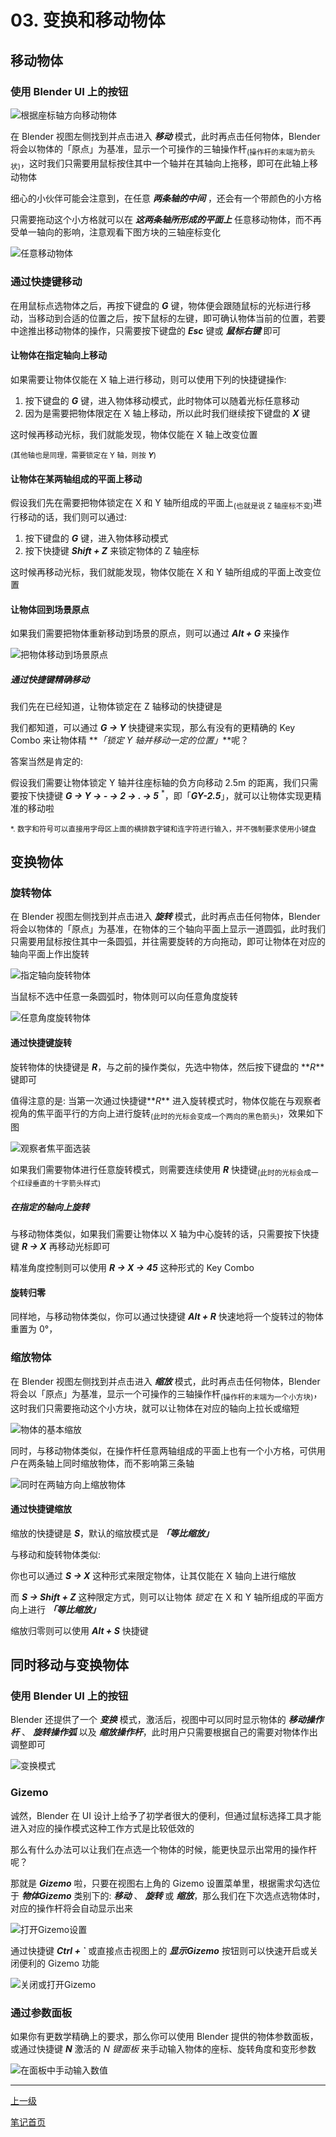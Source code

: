 # 03. 变换和移动物体

## 移动物体

### 使用 Blender UI 上的按钮

![根据座标轴方向移动物体](https://github-share-1304366332.cos.ap-guangzhou.myqcloud.com/art/selfStudy/Blender/attachments/ch03-001.gif)

在 Blender 视图左侧找到并点击进入 **<i>移动</i>** 模式，此时再点击任何物体，Blender 将会以物体的「原点」为基准，显示一个可操作的三轴操作杆<sub>(操作杆的末端为箭头状)</sub>，这时我们只需要用鼠标按住其中一个轴并在其轴向上拖移，即可在此轴上移动物体

细心的小伙伴可能会注意到，在任意 **<i>两条轴的中间</i>** ，还会有一个带颜色的小方格

只需要拖动这个小方格就可以在 **<i>这两条轴所形成的平面上</i>** 任意移动物体，而不再受单一轴向的影响，注意观看下图方块的三轴座标变化

![任意移动物体](https://github-share-1304366332.cos.ap-guangzhou.myqcloud.com/art/selfStudy/Blender/attachments/ch03-002.gif)

### 通过快捷键移动

在用鼠标点选物体之后，再按下键盘的 **<i>G</i>** 键，物体便会跟随鼠标的光标进行移动，当移动到合适的位置之后，按下鼠标的左键，即可确认物体当前的位置，若要中途推出移动物体的操作，只需要按下键盘的 **<i>Esc</i>** 键或 **<i>鼠标右键</i>** 即可

#### 让物体在指定轴向上移动

如果需要让物体仅能在 X 轴上进行移动，则可以使用下列的快捷键操作:

1. 按下键盘的 **<i>G</i>** 键，进入物体移动模式，此时物体可以随着光标任意移动
2. 因为是需要把物体限定在 X 轴上移动，所以此时我们继续按下键盘的 **<i>X</i>** 键

这时候再移动光标，我们就能发现，物体仅能在 X 轴上改变位置

<sub>(其他轴也是同理，需要锁定在 Y 轴，则按 **<i>Y</i>**)</sub>

#### 让物体在某两轴组成的平面上移动

假设我们先在需要把物体锁定在 X 和 Y 轴所组成的平面上<sub>(也就是说 Z 轴座标不变)</sub>进行移动的话，我们则可以通过:

1. 按下键盘的 **<i>G</i>** 键，进入物体移动模式
2. 按下快捷键 **<i> Shift + Z</i>** 来锁定物体的 Z 轴座标

这时候再移动光标，我们就能发现，物体仅能在 X 和 Y 轴所组成的平面上改变位置

#### 让物体回到场景原点

如果我们需要把物体重新移动到场景的原点，则可以通过 **<i>Alt + G</i>** 来操作

![把物体移动到场景原点](https://github-share-1304366332.cos.ap-guangzhou.myqcloud.com/art/selfStudy/Blender/attachments/ch03-010.gif)

##### 通过快捷键精确移动

我们先在已经知道，让物体锁定在 Z 轴移动的快捷键是 **<i></i>**

我们都知道，可以通过 **<i>G → Y</i>** 快捷键来实现，那么有没有的更精确的 Key Combo 来让物体精 **<i>「锁定 Y 轴并移动一定的位置」</i>**呢？

答案当然是肯定的:

假设我们需要让物体锁定 Y 轴并往座标轴的负方向移动 2.5m 的距离，我们只需要按下快捷键  **<i>G → Y → - → 2 → . → 5</i>** <sup>\*</sup>，即「**<i>GY-2.5</i>**」，就可以让物体实现更精准的移动啦

<sub>\*. 数字和符号可以直接用字母区上面的横排数字键和连字符进行输入，并不强制要求使用小键盘</sub>

## 变换物体

### 旋转物体

在 Blender 视图左侧找到并点击进入 **<i>旋转</i>** 模式，此时再点击任何物体，Blender 将会以物体的「原点」为基准，在物体的三个轴向平面上显示一道圆弧，此时我们只需要用鼠标按住其中一条圆弧，并往需要旋转的方向拖动，即可让物体在对应的轴向平面上作出旋转

![指定轴向旋转物体](https://github-share-1304366332.cos.ap-guangzhou.myqcloud.com/art/selfStudy/Blender/attachments/ch03-003.gif)

当鼠标不选中任意一条圆弧时，物体则可以向任意角度旋转

![任意角度旋转物体](https://github-share-1304366332.cos.ap-guangzhou.myqcloud.com/art/selfStudy/Blender/attachments/ch03-004.gif)

#### 通过快捷键旋转

旋转物体的快捷键是 **<i>R</i>**，与之前的操作类似，先选中物体，然后按下键盘的 **<i>R</i>**键即可

值得注意的是: 当第一次通过快捷键**<i>R</i>** 进入旋转模式时，物体仅能在与观察者视角的焦平面平行的方向上进行旋转<sub>(此时的光标会变成一个两向的黑色箭头)</sub>，效果如下图

![观察者焦平面选装](https://github-share-1304366332.cos.ap-guangzhou.myqcloud.com/art/selfStudy/Blender/attachments/ch03-011.gif)

如果我们需要物体进行任意旋转模式，则需要连续使用 **<i>R</i>** 快捷键<sub>(此时的光标会成一个红绿垂直的十字箭头样式)</sub>

##### 在指定的轴向上旋转

与移动物体类似，如果我们需要让物体以 X 轴为中心旋转的话，只需要按下快捷键 **<i>R → X</i>** 再移动光标即可

精准角度控制则可以使用 **<i>R → X → 45</i>** 这种形式的 Key Combo

#### 旋转归零

同样地，与移动物体类似，你可以通过快捷键 **<i>Alt + R</i>** 快速地将一个旋转过的物体重置为 0°，

### 缩放物体

在 Blender 视图左侧找到并点击进入 **<i>缩放</i>** 模式，此时再点击任何物体，Blender 将会以「原点」为基准，显示一个可操作的三轴操作杆<sub>(操作杆的末端为一个小方块)</sub>，这时我们只需要拖动这个小方块，就可以让物体在对应的轴向上拉长或缩短

![物体的基本缩放](https://github-share-1304366332.cos.ap-guangzhou.myqcloud.com/art/selfStudy/Blender/attachments/ch03-005.gif)

同时，与移动物体类似，在操作杆任意两轴组成的平面上也有一个小方格，可供用户在两条轴上同时缩放物体，而不影响第三条轴

![同时在两轴方向上缩放物体](https://github-share-1304366332.cos.ap-guangzhou.myqcloud.com/art/selfStudy/Blender/attachments/ch03-006.gif)

#### 通过快捷键缩放

缩放的快捷键是 **<i>S</i>**，默认的缩放模式是 **<i>「等比缩放」</i>**

与移动和旋转物体类似:

你也可以通过 **<i>S → X</i>** 这种形式来限定物体，让其仅能在 X 轴向上进行缩放

而 **<i>S → Shift + Z</i>** 这种限定方式，则可以让物体 *锁定* 在 X 和 Y 轴所组成的平面方向上进行 **<i>「等比缩放」</i>**

缩放归零则可以使用 **<i>Alt + S</i>** 快捷键

## 同时移动与变换物体

### 使用 Blender UI 上的按钮

Blender 还提供了一个 **<i>变换</i>** 模式，激活后，视图中可以同时显示物体的 **<i>移动操作杆</i>** 、 **<i>旋转操作弧</i>** 以及 **<i>缩放操作杆</i>**，此时用户只需要根据自己的需要对物体作出调整即可

![变换模式](https://github-share-1304366332.cos.ap-guangzhou.myqcloud.com/art/selfStudy/Blender/attachments/ch03-007.gif)

### Gizemo

诚然，Blender 在 UI 设计上给予了初学者很大的便利，但通过鼠标选择工具才能进入对应的操作模式这种工作方式是比较低效的

那么有什么办法可以让我们在点选一个物体的时候，能更快显示出常用的操作杆呢？

那就是 **<i>Gizemo</i>** 啦，只要在视图右上角的 Gizemo 设置菜单里，根据需求勾选位于 **<i>物体Gizemo</i>** 类别下的: **<i>移动</i>** 、 **<i>旋转</i>** 或 **<i>缩放</i>**，那么我们在下次选点选物体时，对应的操作杆将会自动显示出来

![打开Gizemo设置](https://github-share-1304366332.cos.ap-guangzhou.myqcloud.com/art/selfStudy/Blender/attachments/ch03-008.gif)

通过快捷键 **<i>Ctrl + `</i>** 或直接点击视图上的 **<i>显示Gizemo</i>** 按钮则可以快速开启或关闭便利的 Gizemo 功能

![关闭或打开Gizemo](https://github-share-1304366332.cos.ap-guangzhou.myqcloud.com/art/selfStudy/Blender/attachments/ch03-009.gif)

### 通过参数面板

如果你有更数学精确上的要求，那么你可以使用 Blender 提供的物体参数面板，或通过快捷键 **<i>N</i>** 激活的 *N 键面板* 来手动输入物体的座标、旋转角度和变形参数

![在面板中手动输入数值](https://github-share-1304366332.cos.ap-guangzhou.myqcloud.com/art/selfStudy/Blender/attachments/ch03-012.png)

---

[上一级](./README.md)

[笔记首页](../../../README.md)